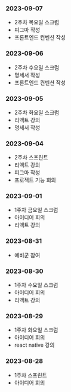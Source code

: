### 2023-09-07

- 2주차 목요일 스크럼
- 피그마 작성  
- 프론트엔드 컨벤션 작성 

### 2023-09-06

- 2주차 수요일 스크럼
- 명세서 작성
- 프론트엔드 컨벤션 작성 

### 2023-09-05

- 2주차 화요일 스크럼
- 리액트 강의
- 명세서 작성

### 2023-09-04

- 2주차 스프린트
- 리액트 강의
- 피그마 작성 
- 프로젝트 기능 회의

### 2023-09-01

- 1주차 금요일 스크럼
- 아이디어 회의
- 리액트 강의

### 2023-08-31

- 예비군 참여

### 2023-08-30

- 1주차 수요일 스크럼
- 아이디어 회의
- 리액트 강의

### 2023-08-29

- 1주차 화요일 스크럼
- 아이디어 회의
- react native 강의

### 2023-08-28

- 1주차 스프린트
- 아이디어 회의
